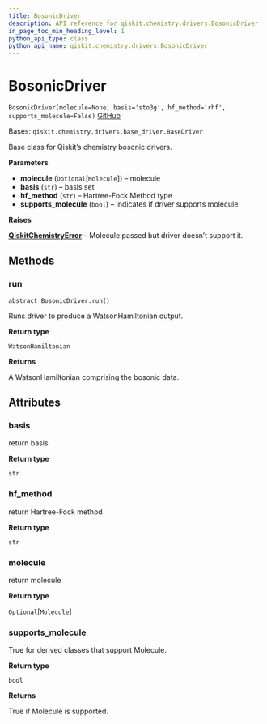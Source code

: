 ```yaml
---
title: BosonicDriver
description: API reference for qiskit.chemistry.drivers.BosonicDriver
in_page_toc_min_heading_level: 1
python_api_type: class
python_api_name: qiskit.chemistry.drivers.BosonicDriver
---
```


# BosonicDriver

<span id="qiskit.chemistry.drivers.BosonicDriver" />

`BosonicDriver(molecule=None, basis='sto3g', hf_method='rhf', supports_molecule=False)` [GitHub](https://github.com/qiskit-community/qiskit-aqua/tree/stable/0.9/qiskit/chemistry/drivers/bosonic_driver.py "view source code")

Bases: `qiskit.chemistry.drivers.base_driver.BaseDriver`

Base class for Qiskit’s chemistry bosonic drivers.

**Parameters**

*   **molecule** (`Optional`\[`Molecule`]) – molecule
*   **basis** (`str`) – basis set
*   **hf\_method** (`str`) – Hartree-Fock Method type
*   **supports\_molecule** (`bool`) – Indicates if driver supports molecule

**Raises**

[**QiskitChemistryError**](qiskit.chemistry.QiskitChemistryError "qiskit.chemistry.QiskitChemistryError") – Molecule passed but driver doesn’t support it.

## Methods

### run

<span id="qiskit.chemistry.drivers.BosonicDriver.run" />

`abstract BosonicDriver.run()`

Runs driver to produce a WatsonHamiltonian output.

**Return type**

`WatsonHamiltonian`

**Returns**

A WatsonHamiltonian comprising the bosonic data.

## Attributes

<span id="qiskit.chemistry.drivers.BosonicDriver.basis" />

### basis

return basis

**Return type**

`str`

<span id="qiskit.chemistry.drivers.BosonicDriver.hf_method" />

### hf\_method

return Hartree-Fock method

**Return type**

`str`

<span id="qiskit.chemistry.drivers.BosonicDriver.molecule" />

### molecule

return molecule

**Return type**

`Optional`\[`Molecule`]

<span id="qiskit.chemistry.drivers.BosonicDriver.supports_molecule" />

### supports\_molecule

True for derived classes that support Molecule.

**Return type**

`bool`

**Returns**

True if Molecule is supported.

